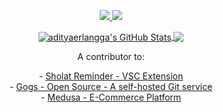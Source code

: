 

<p align="center">
  <a href="https://www.linkedin.com/in/adityaerlanggawibowo/">
    <img src="https://img.shields.io/badge/Aditya%20Erlangga%20Wibowo-blue?style=for-the-badge&logo=Linkedin&logoColor=00AEFF&labelColor=black&color=black">
  </a>
  <a href="mailto:adityaerlangga2003@gmail.com">
    <img src="https://img.shields.io/badge/adityaerlangga2003@gmail.com-0078D4?style=for-the-badge&logo=Microsoft-Outlook&logoColor=00AEFF&labelColor=black&color=black">
  </a>
</p>

<p align="center">
<a href="https://awesome-github-stats.azurewebsites.net/index.html??cardType=level&theme=chartreuse-dark&preferLogin=false">
  <img align="center"  alt="adityaerlangga's GitHub Stats" src="https://awesome-github-stats.azurewebsites.net/user-stats/adityaerlangga?cardType=level&theme=chartreuse-dark&preferLogin=false" />
</a>
<a href="https://github.com/adityaerlangga">
  <img align="center" src="https://github-readme-stats.vercel.app/api/top-langs/?username=adityaerlangga&layout=compact&theme=chartreuse-dark&langs_count=8" />
</a>
</p>

<div align="center">
  <p>A contributor to:</p>
  <div> - <a href="https://github.com/adityaputra11/sholat-reminder" target="_blank">Sholat Reminder - VSC Extension</a></div> 
  <div> - <a href="https://github.com/gogs/gogs" target="_blank">Gogs - Open Source - A self-hosted Git service</a></div>
  <div> - <a href="https://github.com/medusajs/medusa" target="_blank">Medusa - E-Commerce Platform</a></div> 
</div>
